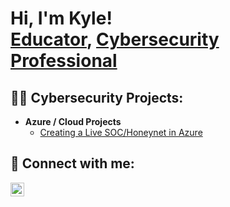 <h1>Hi, I'm Kyle! <br/><a href="https://github.com/yorkyle">Educator</a>, <a href="https://www.linkedin.com/in/kyle-york-cyber/">Cybersecurity Professional</a>

<h2>👨‍💻 Cybersecurity Projects:</h2>

- <b>Azure / Cloud Projects</b>
  - [Creating a Live SOC/Honeynet in Azure](https://github.com/yorkyle/Azure-Cloud-SOC)

<h2> 🤳 Connect with me:</h2>

[<img align="left" alt="Yorkyle | LinkedIn" width="22px" src="https://cdn.jsdelivr.net/npm/simple-icons@v3/icons/linkedin.svg" />][linkedin]

[linkedin]: https://linkedin.com/in/kyle-york-cyber

<!--
**yorkyle/yorkyle** is a ✨ _special_ ✨ repository because its `README.md` (this file) appears on your GitHub profile.

Here are some ideas to get you started:

- 🔭 I’m currently working on ...
- 🌱 I’m currently learning ...
- 👯 I’m looking to collaborate on ...
- 🤔 I’m looking for help with ...
- 💬 Ask me about ...
- 📫 How to reach me: ...
- 😄 Pronouns: ...
- ⚡ Fun fact: ...
-->
